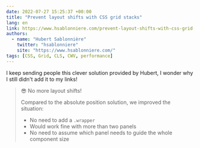 ```yaml
---
date: 2022-07-27 15:25:37 +00:00
title: "Prevent layout shifts with CSS grid stacks"
lang: en
link: https://www.hsablonniere.com/prevent-layout-shifts-with-css-grid-stacks--qcj5jo/
authors:
  - name: "Hubert Sablonnière"
    twitter: "hsablonniere"
    site: "https://www.hsablonniere.com/"
tags: [CSS, Grid, CLS, CWV, performance]
---
```


I keep sending people this clever solution provided by Hubert, I wonder why I still didn't add it to my links!

> 😎 No more layout shifts!
>
> Compared to the absolute position solution, we improved the situation:
>
> - No need to add a `.wrapper`
> - Would work fine with more than two panels
> - No need to assume which panel needs to guide the whole component size
